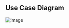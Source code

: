 ## Use Case Diagram
![image](https://user-images.githubusercontent.com/61713643/190253594-5a422bd7-0ad2-444c-8f7e-54a2cfd0c9e2.png)
